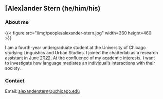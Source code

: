 ## [Alex]ander Stern (he/him/his)

### About me

{{< figure src="/img/people/alexander-stern.jpg" width=360 height=460 >}}

I am a fourth-year undergraduate student at the University of Chicago studying Linguistics and Urban Studies. I joined the chatterlab as a research assistant in June 2022. At the confluence of my academic interests, I want to investigate how language mediates an individual’s interactions with their society.

### Contact 
Email: alexanderstern@uchicago.edu
